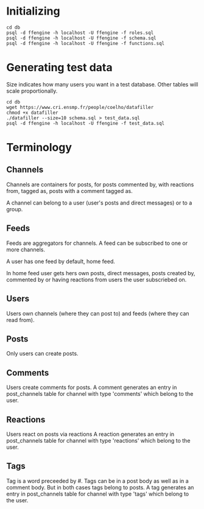 # Initializing

    cd db
    psql -d ffengine -h localhost -U ffengine -f roles.sql
    psql -d ffengine -h localhost -U ffengine -f schema.sql
    psql -d ffengine -h localhost -U ffengine -f functions.sql

# Generating test data
Size indicates how many users you want in a test database.
Other tables will scale proportionally.

    cd db
    wget https://www.cri.ensmp.fr/people/coelho/datafiller
    chmod +x datafiller
    ./datafiller --size=10 schema.sql > test_data.sql
    psql -d ffengine -h localhost -U ffengine -f test_data.sql

# Terminology
## Channels
Channels are containers for posts, for posts commented by, with reactions from, tagged as, posts with a comment tagged as.

A channel can belong to a user (user's posts and direct messages) or to a group.

## Feeds
Feeds are aggregators for channels. A feed can be subscribed to one or more channels.

A user has one feed by default, home feed.

In home feed user gets hers own posts, direct messages, posts created by, commented by or having reactions from users the user subscriebed on.

## Users
Users own channels (where they can post to) and feeds (where they can read from).

## Posts
Only users can create posts.

## Comments
Users create comments for posts.
A comment generates an entry in post_channels table for channel with type 'comments' which belong to the user.

## Reactions
Users react on posts via reactions
A reaction generates an entry in post_channels table for channel with type 'reactions' which belong to the user.

## Tags
Tag is a word preceeded by #. Tags can be in a post body as well as in a comment body. But in both cases tags belong to posts.
A tag generates an entry in post_channels table for channel with type 'tags' which belong to the user.

